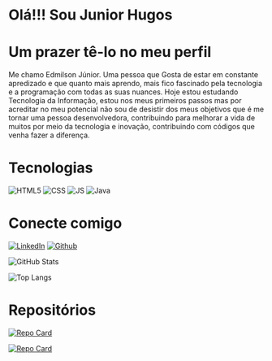 # Olá!!! Sou Junior Hugos


# Um prazer tê-lo no meu perfil

  Me chamo Edmilson Júnior. Uma pessoa que Gosta de estar em constante apredizado e que quanto mais aprendo, mais fico fascinado pela tecnologia e a programação com todas as suas nuances. Hoje estou estudando Tecnologia da Informação, estou nos meus primeiros passos mas por acreditar no meu potencial não sou de desistir dos meus objetivos que é me tornar uma pessoa desenvolvedora, contribuindo para melhorar a vida de muitos por meio da tecnologia e inovação, contribuindo com códigos que venha fazer a diferença. 
    
 # Tecnologias
![HTML5](https://img.shields.io/badge/HTML5-000?style=for-the-badge&logo=html5)
![CSS](https://img.shields.io/badge/css-000?style=for-the-badge&logo=CSS3)
![JS](https://img.shields.io/badge/JAVASCRIPT-000?style=for-the-badge&logo=Javascript&)
![Java](https://img.shields.io/badge/Java-000?style=for-the-badge&logo=java)




  # Conecte comigo
  [![LinkedIn](https://img.shields.io/badge/LinkedIn-357?style=for-the-badge&logo=linkedin&logoColor=ffff)](https://www.linkedin.com/in/edmilsonjunior87/)
  [![Github](https://img.shields.io/badge/Github-357?style=for-the-badge&logo=Github&logoColor=fffff)](https://github.com/Junior-Hugos)

![GitHub Stats](https://github-readme-stats.vercel.app/api?username=Junior-Hugos&theme=transparent&bg_color=000&border_color=30A3DC&show_icons=true&icon_color=30A3DC&title_color=E94D5F&text_color=FFF)

![Top Langs](https://github-readme-stats-git-masterrstaa-rickstaa.vercel.app/api/top-langs/?username=Junior-Hugos&bg_color=000&border_color=30A3DC&title_color=E94D5F&text_color=FFF)


# Repositórios
[![Repo Card](https://github-readme-stats.vercel.app/api/pin/?username=Junior-Hugos&repo=Projeto-Calculadora&bg_color=000&border_color=30A3DC&show_icons=true&icon_color=30A3DC&title_color=E94D5F&text_color=FFF)](https://github.com/Junior-Hugos/Projeto-Calculadora)

[![Repo Card](https://github-readme-stats.vercel.app/api/pin/?username=Junior-Hugos&repo=Projeto-Site&bg_color=000&border_color=30A3DC&show_icons=true&icon_color=30A3DC&title_color=E94D5F&text_color=FFF)](https://github.com/Junior-Hugos/Projeto-Site)


